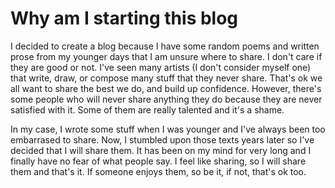 # Why am I starting this blog

I decided to create a blog because I have some random poems and written prose from my younger days that I am unsure where to share. I don't care if they are good or not. I've
seen many artists (I don't consider myself one) that write, draw, or compose many stuff that they never share. That's ok we all want to share the best we do, and build up confidence. 
However, there's some people who will never share anything they do because they are never satisfied with it. Some of them are really talented and it's a shame. 

In my case, I wrote some stuff when I was younger and I've always been too embarrased to share. Now, I stumbled upon those texts years later so I've decided that I will share them. It 
has been on my mind for very long and I finally have no fear of what people say. I feel like sharing, so I will share them and that's it. If someone enjoys them, so be it, if not, 
that's ok too. 

